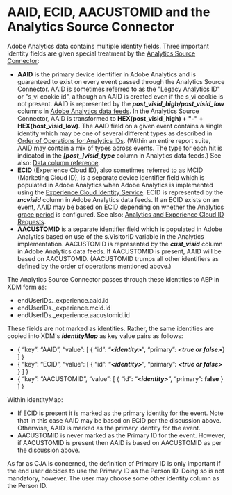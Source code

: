 # AAID, ECID, AACUSTOMID and the Analytics Source Connector

Adobe Analytics data contains multiple identity fields. Three important identity fields are given special treatment by the [Analytics Source Connector](https://experienceleague.adobe.com/docs/experience-platform/sources/ui-tutorials/create/adobe-applications/analytics.html?lang=en):

* **AAID** is the primary device identifier in Adobe Analytics and is guaranteed to exist on every event passed through the Analytics Source Connector. AAID is sometimes referred to as the "Legacy Analytics ID" or "s\_vi cookie id", although an AAID is created even if the s\_vi cookie is not present. AAID is represented by the **_post\_visid\_high/post\_visid\_low_** columns in [Adobe Analytics data feeds](https://experienceleague.adobe.com/docs/analytics/export/analytics-data-feed/data-feed-contents/datafeeds-reference.html?lang=en#columns%2C-descriptions%2C-and-data-types). In the Analytics Source Connector, AAID is transformed to **HEX(post_visid_high) + "-" + HEX(host_visid_low)**. The AAID field on a given event contains a single identity which may be one of several different types as described in [Order of Operations for Analytics IDs](https://experienceleague.adobe.com/docs/id-service/using/reference/analytics-reference/analytics-order-of-operations.html?lang=en%5B%5D). (Within an entire report suite, AAID may contain a mix of types across events. The type for each hit is indicated in the **_[post\_]visid\_type_** column in Analytics data feeds.) See also: [Data column reference](https://experienceleague.adobe.com/docs/analytics/export/analytics-data-feed/data-feed-contents/datafeeds-reference.html?lang=en).
* **ECID** (Experience Cloud ID), also sometimes referred to as MCID (Marketing Cloud ID), is a separate device identifier field which is populated in Adobe Analytics when Adobe Analytics is implemented using the [Experience Cloud Identity Service](https://experienceleague.adobe.com/docs/id-service/using/implementation/setup-analytics.html?lang=en). ECID is represented by the **_mcvisid_** column in Adobe Analytics data feeds. If an ECID exists on an event, AAID may be based on ECID depending on whether the Analytics [grace period](https://experienceleague.adobe.com/docs/id-service/using/reference/analytics-reference/grace-period.html?lang=en) is configured. See also: [Analytics and Experience Cloud ID Requests](https://experienceleague.adobe.com/docs/id-service/using/reference/analytics-reference/legacy-analytics.html?lang=en).
* **AACUSTOMID** is a separate identifier field which is populated in Adobe Analytics based on use of the s.VisitorID variable in the Analytics implementation. AACUSTOMID is represented by the **_cust_visid_** column in Adobe Analytics data feeds. If AACUSTOMID is present, AAID will be based on AACUSTOMID. (AACUSTOMID trumps all other identifiers as defined by the order of operations mentioned above.) 

The Analytics Source Connector passes through these identities to AEP in XDM form as:

* endUserIDs.\_experience.aaid.id
* endUserIDs.\_experience.mcid.id
* endUserIDs.\_experience.aacustomid.id

These fields are not marked as identities. Rather, the same identities are copied into XDM's **_identityMap_** as key value pairs as follows:

* { “key”: “AAID”, “value”: [ { “id”: “**_\<identity\>_**”, “primary”: **_\<true or false\>_**} ] }
* { “key”: “ECID”, “value”: [ { “id”: “**_\<identity\>_**”, “primary”: **_\<true or false\>_** } ] }
* { “key”: “AACUSTOMID”, “value”: [ { “id”: “**_\<identity\>_**”, “primary”: **false** } ] }

Within identityMap:

* If ECID is present it is marked as the primary identity for the event. Note that in this case AAID may be based on ECID per the discussion above.
Otherwise, AAID is marked as the primary identity for the event.
* AACUSTOMID is never marked as the Primary ID for the event. However, if AACUSTOMID is present then AAID is based on AACUSTOMID as per the discussion above.

As far as CJA is concerned, the definition of Primary ID is only important if the end user decides to use the Primary ID as the Person ID. Doing so is not mandatory, however. The user may choose some other identity column as the Person ID.

